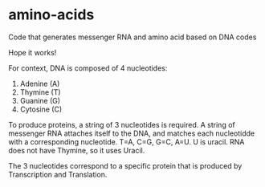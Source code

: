 # amino-acids
Code that generates messenger RNA and amino acid based on DNA codes

Hope it works!

For context, DNA is composed of 4 nucleotides:
1. Adenine (A)
2. Thymine (T)
3. Guanine (G)
4. Cytosine (C)

To produce proteins, a string of 3 nucleotides is required. A string of messenger RNA attaches itself to the DNA, and matches each nucleotidde with a corresponding nucleotide. T=A, C=G, G=C, A=U. U is uracil. RNA does not have Thymine, so it uses Uracil.

The 3 nucleotides correspond to a specific protein that is produced by Transcription and Translation.

